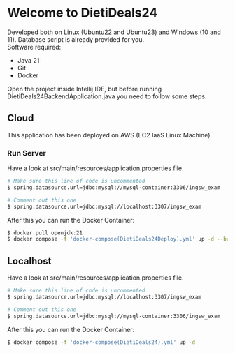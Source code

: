 # Welcome to DietiDeals24

Developed both on Linux (Ubuntu22 and Ubuntu23) and Windows (10 and 11).
Database script is already provided for you. <br />
Software required: <br />
- Java 21
- Git
- Docker

Open the project inside Intellij IDE, but before running DietiDeals24BackendApplication.java you need to follow some steps.

## Cloud

This application has been deployed on AWS (EC2 IaaS Linux Machine). <br />

### Run Server

Have a look at src/main/resources/application.properties file. <br />

```bash
# Make sure this line of code is uncommented
$ spring.datasource.url=jdbc:mysql://mysql-container:3306/ingsw_exam

# Comment out this one 
$ spring.datasource.url=jdbc:mysql://localhost:3307/ingsw_exam
```

After this you can run the Docker Container:

```bash
$ docker pull openjdk:21
$ docker compose -f 'docker-compose(DietiDeals24Deploy).yml' up -d --build
```

## Localhost
Have a look at src/main/resources/application.properties file. <br />

```bash
# Make sure this line of code is uncommented
$ spring.datasource.url=jdbc:mysql://localhost:3307/ingsw_exam

# Comment out this one 
$ spring.datasource.url=jdbc:mysql://mysql-container:3306/ingsw_exam
```

After this you can run the Docker Container:

```bash
$ docker compose -f 'docker-compose(DietiDeals24).yml' up -d
```